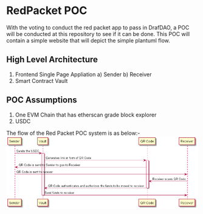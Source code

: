 # RedPacket POC

With the voting to conduct the red packet app to pass in DrafDAO, a POC will be conducted at this repository to see if it can be done. This POC will contain a simple website that will depict the simple plantuml flow. 

High Level Architecture
-------------------------
1) Frontend Single Page Appliation
    a) Sender
    b) Receiver
2) Smart Contract Vault

POC Assumptions
-------------------------
1) One EVM Chain that has etherscan grade block explorer
2) USDC

The flow of the Red Packet POC system is as below:-
![This is an image](./plantuml/red_packet.png)

